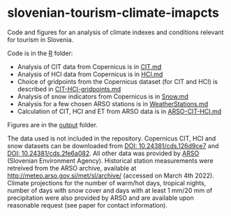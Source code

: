# slovenian-tourism-climate-imapcts

Code and figures for an analysis of climate indexes and conditions relevant for tourism in Slovenia.

Code is in the [R](/R) folder:

- Analysis of CIT data from Copernicus is in [CIT.md](/R/CIT.md)
- Analysis of HCI data from Copernicus is in [HCI.md](/R/HCI.md)
- Choice of gridpoints from the Copernicus dataset (for CIT and HCI) is described in [CIT-HCI-gridpoints.md](/R/CIT-HCI-gridpoints.md)
- Analysis of snow indicators from Copernicus is in [Snow.md](/R/Snow.md)
- Analysis for a few chosen ARSO stations is in [WeatherStations.md](/R/WeatherStations.md)
- Calculation of CIT, HCI and ET from ARSO data is in [ARSO-CIT-HCI.md](/R/ARSO-CIT-HCI.md)

Figures are in the [output](/output) folder.

The data used is not included in the repository. Copernicus CIT, HCI and snow datasets can be downloaded from [DOI: 10.24381/cds.126d9ce7](https://doi.org/10.24381/cds.126d9ce7) and [DOI: 10.24381/cds.2fe6a082](https://doi.org/10.24381/cds.2fe6a082). All other data was provided by [ARSO](https://www.arso.gov.si) (Slovenian Environment Agency). Historical station measurements were retreived from the ARSO archive, available at http://meteo.arso.gov.si/met/sl/archive/ (accessed on March 4th 2022). Climate projections for the number of warm/hot days, tropical nights, number of days with snow cover and days with at least 1 mm/20 mm of precipitation were also provided by ARSO and are available upon reasonable request (see paper for contact information).
